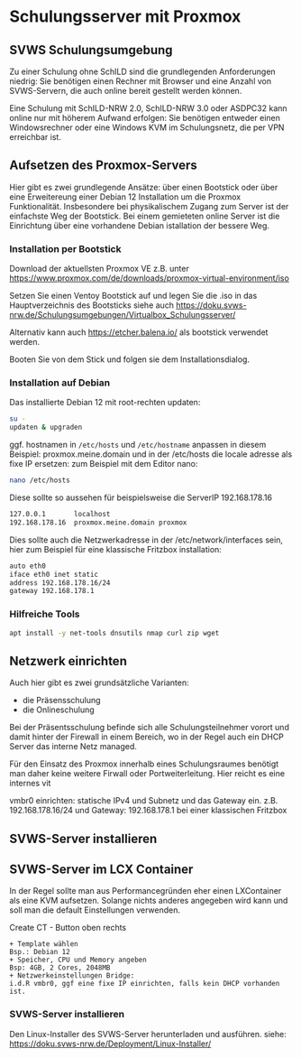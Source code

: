 # Schulungsserver mit Proxmox

## SVWS Schulungsumgebung

Zu einer Schulung ohne SchILD sind die grundlegenden Anforderungen niedrig: Sie benötigen einen Rechner mit Browser und eine Anzahl von SVWS-Servern, die auch online bereit gestellt werden können. 

Eine Schulung mit SchILD-NRW 2.0, SchILD-NRW 3.0 oder ASDPC32 kann online nur mit höherem Aufwand erfolgen: Sie benötigen entweder einen Windowsrechner oder eine Windows KVM im Schulungsnetz, die per VPN erreichbar ist.


## Aufsetzen des Proxmox-Servers

Hier gibt es zwei grundlegende Ansätze: über einen Bootstick oder über eine Erweitereung einer Debian 12 Installation um die Proxmox Funktionalität. Insbesondere bei physikalischem Zugang zum Server ist der einfachste Weg der Bootstick. Bei einem gemieteten online Server ist die Einrichtung über eine vorhandene Debian istallation der bessere Weg. 

### Installation per Bootstick

Download der aktuellsten Proxmox VE z.B. unter https://www.proxmox.com/de/downloads/proxmox-virtual-environment/iso

Setzen Sie einen Ventoy Bootstick auf und legen Sie die .iso in das Hauptverzeichnis des Bootsticks 
siehe auch https://doku.svws-nrw.de/Schulungsumgebungen/Virtualbox_Schulungsserver/

Alternativ kann auch https://etcher.balena.io/ als bootstick verwendet werden. 

Booten Sie von dem Stick und folgen sie dem Installationsdialog.

### Installation auf Debian

Das installierte Debian 12 mit root-rechten updaten: 

``` bash
su -
updaten & upgraden
```

ggf. hostnamen  in ```/etc/hosts``` und ```/etc/hostname``` anpassen
in diesem Beispiel: proxmox.meine.domain
und in der /etc/hosts die locale adresse als fixe IP ersetzen:
zum Beispiel mit dem Editor nano:

``` bash
nano /etc/hosts
```
Diese sollte so aussehen für beispielsweise die ServerIP 192.168.178.16

``` bash
127.0.0.1       localhost
192.168.178.16  proxmox.meine.domain proxmox
``` 

Dies sollte auch die Netzwerkadresse in der /etc/network/interfaces sein, hier zum Beispiel für eine klassische Fritzbox installation: 
``` bash
auto eth0
iface eth0 inet static
address 192.168.178.16/24
gateway 192.168.178.1
```
### Hilfreiche Tools

``` bash
apt install -y net-tools dnsutils nmap curl zip wget
```
## Netzwerk einrichten

Auch hier gibt es zwei grundsätzliche Varianten: 

+ die Präsensschulung 
+ die Onlineschulung

Bei der Präsentsschulung befinde sich alle Schulungsteilnehmer vorort und damit hinter der Firewall in einem Bereich, wo in der Regel auch ein DHCP Server das interne Netz managed. 

Für den Einsatz des Proxmox innerhalb eines Schulungsraumes benötigt man daher keine weitere Firwall oder Portweiterleitung. Hier reicht es eine internes vit

vmbr0 einrichten: statische IPv4 und Subnetz und das Gateway ein. z.B. 
192.168.178.16/24 und Gateway: 192.168.178.1 bei einer klassischen Fritzbox





## SVWS-Server installieren

## SVWS-Server im LCX Container

In der Regel sollte man aus Performancegründen eher einen LXContainer als eine KVM aufsetzen. Solange nichts anderes angegeben wird kann und soll man die default Einstellungen verwenden.

Create CT - Button oben rechts


    + Template wählen    
	Bsp.: Debian 12
    + Speicher, CPU und Memory angeben
	Bsp: 4GB, 2 Cores, 2048MB
    + Netzwerkeinstellungen Bridge:  
	i.d.R vmbr0, ggf eine fixe IP einrichten, falls kein DHCP vorhanden ist.


### SVWS-Server installieren

Den Linux-Installer des SVWS-Server herunterladen und ausführen. 
siehe: https://doku.svws-nrw.de/Deployment/Linux-Installer/



